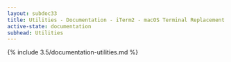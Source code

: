 ```yaml
---
layout: subdoc33
title: Utilities - Documentation - iTerm2 - macOS Terminal Replacement
active-state: documentation
subhead: Utilities
---
```

{% include 3.5/documentation-utilities.md %}

